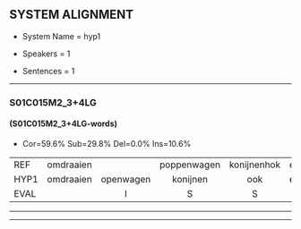 
## SYSTEM ALIGNMENT

- System Name = hyp1

- Speakers = 1

- Sentences = 1

---

### S01C015M2_3+4LG

#### (S01C015M2_3+4LG-words)

- Cor=59.6%	Sub=29.8%	Del=0.0%	Ins=10.6%

|  |  |  |  |  |  |  |  |  |  |  |  |  |  |  |  |  |  |  |  |  |  |  |  |  |  |  |  |  |  |  |  |  |  |  |  |  |  |  |  |  |  |  |  |  |  |  |  |
|:--- |:---:|:---:|:---:|:---:|:---:|:---:|:---:|:---:|:---:|:---:|:---:|:---:|:---:|:---:|:---:|:---:|:---:|:---:|:---:|:---:|:---:|:---:|:---:|:---:|:---:|:---:|:---:|:---:|:---:|:---:|:---:|:---:|:---:|:---:|:---:|:---:|:---:|:---:|:---:|:---:|:---:|:---:|:---:|:---:|:---:|:---:|:---:|
| REF | omdraaien |  | poppenwagen | konijnenhok | elastiekje |  | ruziemaken | teddybeer | dierentuin | paddenstoelen | verstoppertje | wasmachine | fototoestel |  | toiletpapier | vrachtwagen |  | buurmannen | vogelkooi | olifant | schommelen | iedereen | schoenenwinkel | knutselen | ophangen | verjaardag | sprookjesboek |  | * | tandenborstel | lucifer | slaapkamer | * | achterdeur | ziekenhuis | nieuwsgierig | afblijven | kabouter | washandje | sneeuwwitje | goeiendag | vakantie | limonade | autorijden | eindelijk | familie | chocolade |
| HYP1 | omdraaien | openwagen | konijnen | ook | elastiekje | ruzie | maken | derribeer | dierentuin | paddenstoelen | verstoppertje | wasmachine | fototoestel | tboilet | papier | vrachtwagen | buurman | en | vogelcooi | olifant | schommelen | iedereen | schoenenwinkel | knutselen | ophangen | verjaardag | sprookjesboek | tanborau | tanden | borstel | luciver | slaapkamer | aka | achterdeur | ziekenhuis | nieuwsgierig | afblijven | kabouter | wassendje | sneeuwwietje | goeiendag | vakantie | gemanade | autorijden | eindelijk | familie | chocolade |
| EVAL |  | I | S | S |  | I | S | S |  |  |  |  |  | I | S |  | I | S | S |  |  |  |  |  |  |  |  | I | S | S | S |  | S |  |  |  |  |  | S | S |  |  | S |  |  |  |  |
---

---
